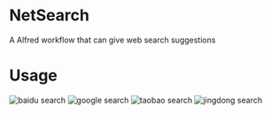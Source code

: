# NetSearch
A Alfred workflow that can give web search suggestions

# Usage
![baidu search](https://github.com/kagenZhao/NetSearch/Images/baidu.png)
![google search](https://github.com/kagenZhao/NetSearch/Images/google.png)
![taobao search](https://github.com/kagenZhao/NetSearch/Images/taobao.png)
![jingdong search](https://github.com/kagenZhao/NetSearch/Images/jingdong.png)
